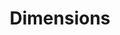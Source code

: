 ---
bigquery: https://console.cloud.google.com/bigquery?p=covid-19-dimensions-ai&page=table&d=data&t=publications
contributors: Digital Science, https://www.digital-science.com/
cost: Free for personal, non-commercial use.
description: Dimensions contains more than 100 million publications, ranging from
  articles published in scholarly journals, books and book chapters, to preprints
  and conference proceedings. All publications are contextualized with linked data
  sets, funding, publications, patents, clinical trials, and policy documents. You
  can also view associated categories, funders, institutions, and researcher profiles.
documentation: https://docs.dimensions.ai/bigquery/index.html
last_edit: 04/08/2022, 22:43:28
location: https://www.dimensions.ai/products/free/
maintained_by: Digital Science, https://www.digital-science.com/
schema_fields:
- original_assignee
- category_hrcs_rac
- journal_lists
- linkout
- category_rcdc
- grant_number
- associated_grant_ids
- filing_status
- book_title
- arxiv_id
- editors
- authors
- resulting_publication_doi
- original_assignee_orgs
- repository_id
- date_imported_gbq
- license
- subtitles
- type
- assignee_orgs
- status
- parent_id
- address
- research_org_city_names
- volume
- funder_org_cities
- acronym
- cpc
- legal_events
- title
- repository_name
- citations_count
- description
- issue
- brief_title
- filing_year
- funder_org_countries
- funding_chf
- funding_cad
- researcher_ids
- publisher
- application_number
- concepts
- funder_org_acronyms
- associated_publication_id
- proceedings_title
- mesh_headings
- date_inserted
- granted_year
- current_assignee_orgs
- language
- registry
- abstract
- year
- family_id
- doi
- publication_year
- established
- legal_status
- start_date
- research_org_cities
- assignee_countries
- funding_details
- relationships
- mesh_terms
- external_ids
- gender
- organisation_details
- family_members_ids
- jurisdiction
- wikipedia_url
- id
- expiration_year
- citation_string
- filing_date
- aliases
- supporting_grant_ids
- funding_usd
- funding_jpy
- funding_amount
- citations
- category_for
- foa_number
- isbn
- clinical_trial_ids
- current_assignee
- priority_date
- pmid
- family_count
- current_assignee_countries
- phase
- metrics
- category_icrp_ct
- interventions
- category_bra
- acknowledgements
- end_year
- funding_nzd
- funder_orgs
- start_year
- email_address
- research_org_state_codes
- original_abstract
- associated_publication_doi
- patent_ids
- category_uoa
- funding_currency
- date_modified
- granted_date
- date_normal
- resulting_publication_ids
- embargo_date
- date_print
- publication_date
- conference
- research_orgs
- research_org_country_names
- reference_ids
- active_years
- original_title
- cited_by_ids
- book_series_title
- category_hra
- category_sdg
- created_date
- funding_gbp
- research_org_state_names
- source_id
- altmetrics
- acronyms
- journal
- links
- name
- category_hrcs_hc
- conditions
- inventor_names
- research_org_countries
- pages
- repository_url
- associated_publication_pmid
- funding_cny
- pmcid
- eisbn
- funder_org_state_codes
- funding_aud
- date_online
- funder_org
- types
- funder_countries
- category_icrp_cso
- kind
- funding_eur
- labels
- categories
- open_access_categories_v2
- associated_publication_arxiv_id
- original_assignee_countries
- date
- expiration_date
- ipcr
- end_date
- priority_year
- open_access_categories
- investigators
- publication_ids
shortname: dimensions
tags:
- scholarly literature
- patents
- funding
- clinical trials
- academic profiles
terms_of_use: 'Use of both the Dimensions COVID-19 dataset and full Dimensions dataset
  are subject to the Dimensions Terms of use: https://www.dimensions.ai/policies-terms-legal '
title: Dimensions
uuid: dcff88bd-fe6b-4fdb-8159-809bf9d7bc1c
---